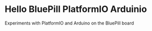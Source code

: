 Hello BluePill PlatformIO Arduinio
==================================

Experiments with PlatformIO and Arduino on the BluePill board
